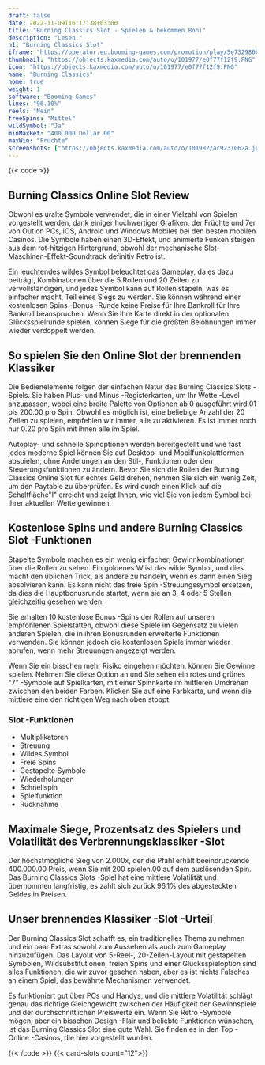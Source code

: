 ```yaml
---
draft: false
date: 2022-11-09T16:17:38+03:00
title: "Burning Classics Slot - Spielen & bekommen Boni"
description: "Lesen."
h1: "Burning Classics Slot"
iframe: "https://operator.eu.booming-games.com/promotion/play/5e732986ba03bd00171b05bb/desktop/demo-links/en"
thumbnail: "https://objects.kaxmedia.com/auto/o/101977/e0f77f12f9.PNG"
icon: "https://objects.kaxmedia.com/auto/o/101977/e0f77f12f9.PNG"
name: "Burning Classics"
home: true
weight: 1
software: "Booming Games"
lines: "96.10%"
reels: "Nein"
freeSpins: "Mittel"
wildSymbol: "Ja"
minMaxBet: "400.000 Dollar.00"
maxWin: "Früchte"
screenshots: ["https://objects.kaxmedia.com/auto/o/101982/ac9231062a.jpeg"]
---
```


{{< code >}}<h2>Burning Classics Online Slot Review</h2><p>Obwohl es uralte Symbole verwendet, die in einer Vielzahl von Spielen vorgestellt werden, dank einiger hochwertiger Grafiken, der Früchte und 7er von Out on PCs, iOS, Android und Windows Mobiles bei den besten mobilen Casinos. Die Symbole haben einen 3D-Effekt, und animierte Funken steigen aus dem rot-hitzigen Hintergrund, obwohl der mechanische Slot-Maschinen-Effekt-Soundtrack definitiv Retro ist.</p><p>Ein leuchtendes wildes Symbol beleuchtet das Gameplay, da es dazu beiträgt, Kombinationen über die 5 Rollen und 20 Zeilen zu vervollständigen, und jedes Symbol kann auf Rollen stapeln, was es einfacher macht, Teil eines Siegs zu werden. Sie können während einer kostenlosen Spins -Bonus -Runde keine Preise für Ihre Bankroll für Ihre Bankroll beanspruchen. Wenn Sie Ihre Karte direkt in der optionalen Glücksspielrunde spielen, können Siege für die größten Belohnungen immer wieder verdoppelt werden.</p><h2>So spielen Sie den Online Slot der brennenden Klassiker</h2><p>Die Bedienelemente folgen der einfachen Natur des Burning Classics Slots -Spiels. Sie haben Plus- und Minus -Registerkarten, um Ihr Wette -Level anzupassen, wobei eine breite Palette von Optionen ab 0 ausgeführt wird.01 bis 200.00 pro Spin. Obwohl es möglich ist, eine beliebige Anzahl der 20 Zeilen zu spielen, empfehlen wir immer, alle zu aktivieren. Es ist immer noch nur 0.20 pro Spin mit ihnen alle im Spiel.</p><p>Autoplay- und schnelle Spinoptionen werden bereitgestellt und wie fast jedes moderne Spiel können Sie auf Desktop- und Mobilfunkplattformen abspielen, ohne Änderungen an den Stil-, Funktionen oder den Steuerungsfunktionen zu ändern. Bevor Sie sich die Rollen der Burning Classics Online Slot für echtes Geld drehen, nehmen Sie sich ein wenig Zeit, um den Paytable zu überprüfen. Es wird durch einen Klick auf die Schaltfläche"I" erreicht und zeigt Ihnen, wie viel Sie von jedem Symbol bei Ihrer aktuellen Wette gewinnen.</p><h2>Kostenlose Spins und andere Burning Classics Slot -Funktionen</h2><p>Stapelte Symbole machen es ein wenig einfacher, Gewinnkombinationen über die Rollen zu sehen. Ein goldenes W ist das wilde Symbol, und dies macht den üblichen Trick, als andere zu handeln, wenn es dann einen Sieg absolvieren kann. Es kann nicht das freie Spin -Streuungssymbol ersetzen, da dies die Hauptbonusrunde startet, wenn sie an 3, 4 oder 5 Stellen gleichzeitig gesehen werden.</p><p>Sie erhalten 10 kostenlose Bonus -Spins der Rollen auf unseren empfohlenen Spielstätten, obwohl diese Spiele im Gegensatz zu vielen anderen Spielen, die in ihren Bonusrunden erweiterte Funktionen verwenden. Sie können jedoch die kostenlosen Spiele immer wieder abrufen, wenn mehr Streuungen angezeigt werden.</p><p>Wenn Sie ein bisschen mehr Risiko eingehen möchten, können Sie Gewinne spielen. Nehmen Sie diese Option an und Sie sehen ein rotes und grünes "7" -Symbole auf Spielkarten, mit einer Spinnkarte im mittleren Umdrehen zwischen den beiden Farben. Klicken Sie auf eine Farbkarte, und wenn die mittlere eine den richtigen Weg nach oben stoppt.</p><h3>
Slot -Funktionen</h3><ul>
<li></span>
Multiplikatoren</li>
<li></span>
Streuung</li>
<li></span>
Wildes Symbol</li>
<li></span>
Freie Spins</li>
<li></span>
Gestapelte Symbole</li>
<li></span>
Wiederholungen</li>
<li></span>
Schnellspin</li>
<li></span>
Spielfunktion</li>
<li></span>
Rücknahme</li></ul><h2>Maximale Siege, Prozentsatz des Spielers und Volatilität des Verbrennungsklassiker -Slot</h2><p>Der höchstmögliche Sieg von 2.000x, der die Pfahl erhält beeindruckende 400.000.00 Preis, wenn Sie mit 200 spielen.00 auf dem auslösenden Spin. Das Burning Classics Slots -Spiel hat eine mittlere Volatilität und übernommen langfristig, es zahlt sich zurück 96.1% des abgesteckten Geldes in Preisen.</p><h2>Unser brennendes Klassiker -Slot -Urteil</h2><p>Der Burning Classics Slot schafft es, ein traditionelles Thema zu nehmen und ein paar Extras sowohl zum Aussehen als auch zum Gameplay hinzuzufügen. Das Layout von 5-Reel-, 20-Zeilen-Layout mit gestapelten Symbolen, Wildsubstitutionen, freien Spins und einer Glücksspieloption sind alles Funktionen, die wir zuvor gesehen haben, aber es ist nichts Falsches an einem Spiel, das bewährte Mechanismen verwendet.</p><p>Es funktioniert gut über PCs und Handys, und die mittlere Volatilität schlägt genau das richtige Gleichgewicht zwischen der Häufigkeit der Gewinnspiele und der durchschnittlichen Preiswerte ein. Wenn Sie Retro -Symbole mögen, aber ein bisschen Design -Flair und beliebte Funktionen wünschen, ist das Burning Classics Slot eine gute Wahl. Sie finden es in den Top -Online -Casinos, die hier vorgestellt wurden.</p>{{< /code >}}
{{< card-slots count="12">}}